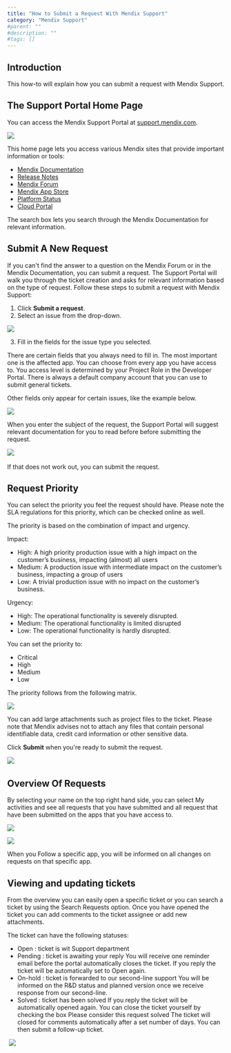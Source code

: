 ```yaml
---
title: "How to Submit a Request With Mendix Support"
category: "Mendix Support"
#parent: ""
#description: ""
#tags: []
---
```


## Introduction
This how-to will explain how you can submit a request with Mendix Support.

## The Support Portal Home Page
You can access the Mendix Support Portal at [support.mendix.com](https://support.mendix.com).

![](attachments/how-to-submit-a-ticket---quick-reference-for-endusers/204371689-pic1.png)

This home page lets you access various Mendix sites that provide important information or tools:

*   [Mendix Documentation](https://docs.mendix.com)
*   [Release Notes](/releasenotes/)
*   [Mendix Forum](https://forum.mendix.com)
*   [Mendix App Store](https://appstore.mendix.com)
*   [Platform Status](https://status.mendix.com)
*   [Cloud Portal](https://cloud.mendix.com)

The search box lets you search through the Mendix Documentation for relevant information.

## Submit A New Request

If you can't find the answer to a question on the Mendix Forum or in the Mendix Documentation, you can submit a request. The Support Portal will walk you through the ticket creation and asks for relevant information based on the type of request. Follow these steps to submit a request with Mendix Support:

1.  Click **Submit a request**.
2.  Select an issue from the drop-down.

  ![](attachments/how-to-submit-a-ticket---quick-reference-for-endusers/204371709-pic2.png)

3.  Fill in the fields for the issue type you selected.

There are certain fields that you always need to fill in. The most important one is the affected app. You can choose from every app you have access to. You access level is determined by your Project Role in the Developer Portal. There is always a default company account that you can use to submit general tickets. 

Other fields only appear for certain issues, like the example below.

![](attachments/how-to-submit-a-ticket---quick-reference-for-endusers/204371789-pic3.png)

When you enter the subject of the request, the Support Portal will suggest relevant documentation for you to read before before submitting the request.

![](attachments/how-to-submit-a-ticket---quick-reference-for-endusers/204371769-pic4.png) 

If that does not work out, you can submit the request.

## Request Priority
You can select the priority you feel the request should have. Please note the SLA regulations for this priority, which can be checked online as well.

The priority is based on the combination of impact and urgency.

Impact:

*   High: A high priority production issue with a high impact on the customer’s business, impacting (almost) all users
*   Medium: A production issue with intermediate impact on the customer’s business, impacting a group of users
*   Low: A trivial production issue with no impact on the customer’s business.

Urgency:

*   High: The operational functionality is severely disrupted.
*   Medium: The operational functionality is limited disrupted
*   Low: The operational functionality is hardly disrupted.

You can set the priority to:

*   Critical
*   High
*   Medium
*   Low

The priority follows from the following matrix.

![](attachments/how-to-submit-a-ticket---quick-reference-for-endusers/204371729-pic5.png)

You can add large attachments such as project files to the ticket. Please note that Mendix advises not to attach any files that contain personal identifiable data, credit card information or other sensitive data.

Click **Submit** when you're ready to submit the request.

![](attachments/how-to-submit-a-ticket---quick-reference-for-endusers/204407825-pic6.png) 

## Overview Of Requests

By selecting your name on the top right hand side, you can select My activities and see all requests that you have submitted and all request that have been submitted on the apps that you have access to.

![](attachments/how-to-submit-a-ticket---quick-reference-for-endusers/204371749-pic7.png)

![](attachments/how-to-submit-a-ticket---quick-reference-for-endusers/204371809-pic8.png)

When you Follow a specific app, you will be informed on all changes on requests on that specific app.

## Viewing and updating tickets 

From the overview you can easily open a specific ticket or you can search a ticket by using the Search Requests option. Once you have opened the ticket you can add comments to the ticket assignee or add new attachments.

The ticket can have the following statuses:

*   Open : ticket is wit Support department
*   Pending : ticket is awaiting your reply
    You will receive one reminder email before the portal automatically closes the ticket. If you reply the ticket will be automatically set to Open again.
*   On-hold : ticket is forwarded to our second-line support
    You will be informed on the R&D status and planned version once we receive response from our second-line.
*   Solved : ticket has been solved
    If you reply the ticket will be automatically opened again.
    You can close the ticket yourself by checking the box Please consider this request solved
    The ticket will closed for comments automatically after a set number of days. You can then submit a follow-up ticket.

 ![](attachments/how-to-submit-a-ticket---quick-reference-for-endusers/204371829-pic9.png)
